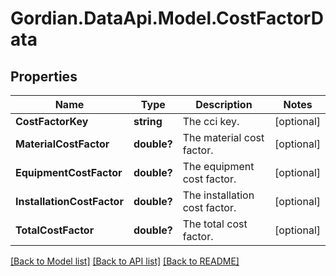 # Gordian.DataApi.Model.CostFactorData
## Properties

Name | Type | Description | Notes
------------ | ------------- | ------------- | -------------
**CostFactorKey** | **string** | The cci key. | [optional] 
**MaterialCostFactor** | **double?** | The material cost factor. | [optional] 
**EquipmentCostFactor** | **double?** | The equipment cost factor. | [optional] 
**InstallationCostFactor** | **double?** | The installation cost factor. | [optional] 
**TotalCostFactor** | **double?** | The total cost factor. | [optional] 

[[Back to Model list]](../README.md#documentation-for-models) [[Back to API list]](../README.md#documentation-for-api-endpoints) [[Back to README]](../README.md)

